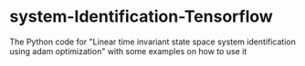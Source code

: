 # system-Identification-Tensorflow
The Python code for "Linear time invariant state space system identification using adam optimization" with some examples on how to use it
